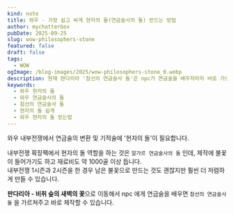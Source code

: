 ```yaml
---
kind: note
title: 와우 - 가장 쉽고 싸게 현자의 돌(연금술사의 돌) 만드는 방법
author: mychatterbox
pubDate: 2025-09-25
slug: wow-philosophers-stone
featured: false
draft: false
tags:
  - WOW
ogImage: /blog-images/2025/wow-philosophers-stone_0.webp
description: 현재 판다리아 '참선의 연금술사 돌'은 npc가 연금술을 배우자마자 바로 가르쳐주고, 재료비도 약 100골로 저렴합니다. 
keywords:
  - 와우 현자의 돌
  - 와우 연금술사의 돌
  - 참선의 연금술사 돌
  - 현자의 돌 쉽게
  - 와우 현자의 돌 얻는법
---
```


와우 내부전쟁에서 연금술의 변환 및 기적술에 '현자의 돌'이 필요합니다.  

내부전쟁 확장팩에서 현자의 돌 역할을 하는 것은 `알가르 연금술사의 돌` 인데, 제작에 불꽃이 들어가기도 하고 재료비도 약 1000골 이상 듭니다.  
내부전쟁 1시즌과 2시즌을 한 경우 남은 불꽃으로 만드는 것도 괜찮지만 훨씬 더 저렴하게 만들 수 있습니다.  

**판다리아 - 비취 숲의 새벽의 꽃**으로 이동해서 npc 에게 연금술을 배우면 `참선의 연금술사 돌` 을 가르쳐주고 바로 제작할 수 있습니다.